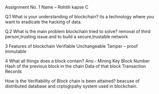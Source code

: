 Assignment No. 1
Name – Rohtih kapse C 

Q.1 What is your understanding of blockchain?
its a technology where you want to eradicate the hacking of data.

Q.2 What is the main problem blockchain tried to solve?
removal of third person,trusting issue.and to build a secure,trustable network

3 Features of blockchain
Verifiable
Unchangeable
Tamper – proof
Immutable

4 What all things does a block contain?
Ans:-
Mining Key
Block Number
Hash of the previous block in the chain
Data of that block
Transaction Records

How is the Verifiability of Block chain is been attained?
beacuse of distributed database and crptogrpahy system used in blockchain.
